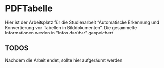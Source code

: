 # PDFTabelle
Hier ist der Arbeitsplatz für die Studienarbeit “Automatische Erkennung und Konvertierung von Tabellen in Bilddokumenten”.
Die gesammelte Informationen werden in "Infos darüber" gespeichert.

## TODOS
Nachdem die Arbeit endet, sollte hier aufgeräumt werden.
